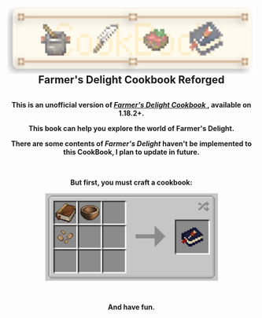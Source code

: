 <h2 style="text-align: center;"><img style="display: block; margin-left: auto; margin-right: auto;" src="src/main/resources/logo.png" alt="" width="582" height="135" />Farmer's Delight Cookbook Reforged</h2>
<h2 style="text-align: center;"><span class="transmart-tgt-font-container" style="display: none !important;">农夫的喜悦食谱重新锻造</span></h2>
<p style="text-align: center;"><strong>This is an unofficial version of&nbsp;<em><a href="https://www.curseforge.com/minecraft/mc-mods/farmers-delight-cookbook-addon">Farmer's Delight Cookbook&nbsp;</a></em>, available on 1.18.2+.<br /></strong><br style="display: none !important;" /><strong><span class="transmart-tgt-container" style="display: none !important;"><span class="transmart-tgt-wrapper">这是一个非官方版本的<a href="https://www.curseforge.com/minecraft/mc-mods/farmers-delight-cookbook-addon">农民的喜悦食谱&nbsp;</a>，可在1.18.2+。<br /></span></span></strong></p>
<p style="text-align: center;"><strong>This book can help you explore the world of Farmer's Delight.</strong><br style="display: none !important;" /><strong><span class="transmart-tgt-container" style="display: none !important;"><span class="transmart-tgt-wrapper">这本书可以帮助你探索农民的喜悦的世界。</span></span></strong></p>
<p style="text-align: center;"><strong>There are some contents of <em>Farmer's Delight</em> haven't be implemented to this CookBook, I plan to update in future.</strong></p>
<p style="text-align: center;">&nbsp;</p>
<p style="text-align: center;"><strong>But first, you must craft a cookbook:</strong></p>
<p style="text-align: center;"><strong><img style="display: block; margin-left: auto; margin-right: auto;" src="src/main/resources/recipes.png" alt="" width="351" height="178" /></strong></p>
<p style="text-align: center;">&nbsp;</p>
<p style="text-align: center;"><strong>And have fun.</strong></p>
<p><br style="display: none !important;" /><span class="transmart-tgt-container" style="display: none !important;"><span class="transmart-tgt-wrapper">有一些内容还没有实现，我计划在未来更新。</span></span></p>